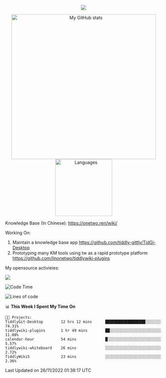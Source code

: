 <a href="https://github.com/linonetwo">
    <p align="center">
        <img src="https://github-profile-trophy.vercel.app/?username=linonetwo&column=7&theme=onedark"/>
    </p>
</a>
<a align="center" href="https://github.com/linonetwo">
  <p align="center">
    <img src="https://github-readme-stats.vercel.app/api?username=linonetwo&show_icons=true&count_private=true" alt="My GitHub stats" width="465"/>
    <img src="https://github-readme-stats.vercel.app/api/top-langs/?username=linonetwo&layout=compact&langs_count=10" alt="Languages" height="183">
  </p>
</a>

Knowledge Base (In Chinese): https://onetwo.ren/wiki/

Working On: 

1. Maintain a knowledge base app https://github.com/tiddly-gittly/TidGi-Desktop
1. Prototyping many KM tools using tw as a rapid prototype platform https://github.com/linonetwo/tiddlywiki-plugins

My opensource activieies:

![](https://visitor-badge.glitch.me/badge?page_id=linonetwo.linonetwo)

<!--START_SECTION:waka-->
![Code Time](http://img.shields.io/badge/Code%20Time-1%2C250%20hrs%2054%20mins-blue)

![Lines of code](https://img.shields.io/badge/From%20Hello%20World%20I%27ve%20Written-2%20Million%20lines%20of%20code-blue)

📊 **This Week I Spent My Time On** 

```text
🐱‍💻 Projects: 
TiddlyGit-Desktop        12 hrs 12 mins      ██████████████████░░░░░░░   74.31% 
tiddlywiki-plugins       1 hr 49 mins        ██░░░░░░░░░░░░░░░░░░░░░░░   11.08% 
calendar-hour            54 mins             █░░░░░░░░░░░░░░░░░░░░░░░░   5.57% 
tiddlywiki-whiteboard    26 mins             ░░░░░░░░░░░░░░░░░░░░░░░░░   2.72% 
TiddlyWiki5              23 mins             ░░░░░░░░░░░░░░░░░░░░░░░░░   2.36%

```


 Last Updated on 26/11/2022 01:38:17 UTC
<!--END_SECTION:waka-->
